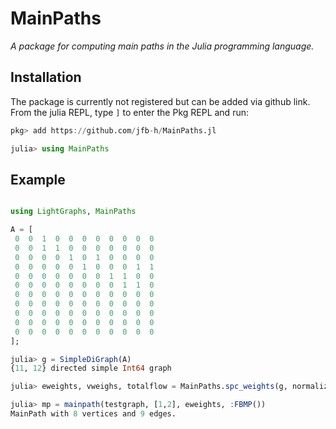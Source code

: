 # MainPaths

*A package for computing main paths in the Julia programming language.*

## Installation

The package is currently not registered but can be added via github link.
From the julia REPL, type `]` to enter the Pkg REPL and run:

```julia 
pkg> add https://github.com/jfb-h/MainPaths.jl

julia> using MainPaths
``` 

## Example

```julia

using LightGraphs, MainPaths

A = [
 0  0  1  0  0  0  0  0  0  0  0
 0  0  1  1  0  0  0  0  0  0  0
 0  0  0  0  1  0  1  0  0  0  0
 0  0  0  0  0  1  0  0  0  1  1
 0  0  0  0  0  0  0  1  1  0  0
 0  0  0  0  0  0  0  0  1  1  0
 0  0  0  0  0  0  0  0  0  0  0
 0  0  0  0  0  0  0  0  0  0  0
 0  0  0  0  0  0  0  0  0  0  0
 0  0  0  0  0  0  0  0  0  0  0
 0  0  0  0  0  0  0  0  0  0  0
];

julia> g = SimpleDiGraph(A)
{11, 12} directed simple Int64 graph

julia> eweights, vweighs, totalflow = MainPaths.spc_weights(g, normalize=false);

julia> mp = mainpath(testgraph, [1,2], eweights, :FBMP())
MainPath with 8 vertices and 9 edges.
```




